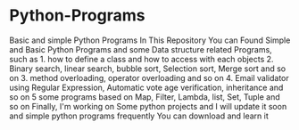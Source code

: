 # Python-Programs
Basic and simple Python Programs
In This Repository You can Found Simple and Basic Python Programs and some Data structure related Programs,
such as 1. how to define a class and how to access with each objects
2. Binary search, linear search, bubble sort, Selection sort, Merge sort and so on
3. method overloading, operator overloading and so on
4. Email validator using Regular Expression, Automatic vote age verification, inheritance and so on
5 some programs based on Map, Filter, Lambda, list, Set, Tuple and so on
 Finally, I'm working on Some python projects and I will update it soon and simple python programs frequently
 You can download and learn it
